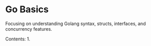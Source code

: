 # Go Basics
Focusing on understanding Golang syntax, structs, interfaces, and concurrency features.

Contents:
1. 
